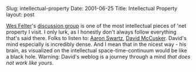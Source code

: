 Slug: intellectual-property
Date: 2001-06-25
Title: Intellectual Property
layout: post

<a href="http://wmf.editthispage.com/">Wes Felter</a>&#39;s <a href="http://wmf.editthispage.com/discuss">discussion group</a> is one of the most intellectual pieces of &#39;net property I visit. I only lurk, as I honestly don&#39;t always follow everything that&#39;s said there. Folks to listen to: <a href="http://swartzfam.com/aaron/">Aaron Swartz</a>, <a href="http://www.treedragon.com/ged/map/ti/new.htm">David McCusker</a>. David&#39;s mind especially is incredibly dense. And I mean that in the nicest way - his brain, as visualized on the intellectual space-time-continuum would be like a black hole. Warning: David&#39;s weblog is a journey through a mind <i>that does not work like yours</i>.
